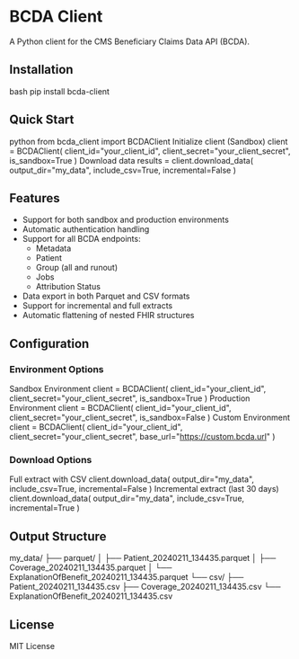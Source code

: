 # BCDA Client

A Python client for the CMS Beneficiary Claims Data API (BCDA).

## Installation

bash
pip install bcda-client

## Quick Start

python
from bcda_client import BCDAClient
Initialize client (Sandbox)
client = BCDAClient(
client_id="your_client_id",
client_secret="your_client_secret",
is_sandbox=True
)
Download data
results = client.download_data(
output_dir="my_data",
include_csv=True,
incremental=False
)

## Features

- Support for both sandbox and production environments
- Automatic authentication handling
- Support for all BCDA endpoints:
  - Metadata
  - Patient
  - Group (all and runout)
  - Jobs
  - Attribution Status
- Data export in both Parquet and CSV formats
- Support for incremental and full extracts
- Automatic flattening of nested FHIR structures

## Configuration

### Environment Options

Sandbox Environment
client = BCDAClient(
client_id="your_client_id",
client_secret="your_client_secret",
is_sandbox=True
)
Production Environment
client = BCDAClient(
client_id="your_client_id",
client_secret="your_client_secret",
is_sandbox=False
)
Custom Environment
client = BCDAClient(
client_id="your_client_id",
client_secret="your_client_secret",
base_url="https://custom.bcda.url"
)

### Download Options
Full extract with CSV
client.download_data(
output_dir="my_data",
include_csv=True,
incremental=False
)
Incremental extract (last 30 days)
client.download_data(
output_dir="my_data",
include_csv=True,
incremental=True
)

## Output Structure

my_data/
├── parquet/
│ ├── Patient_20240211_134435.parquet
│ ├── Coverage_20240211_134435.parquet
│ └── ExplanationOfBenefit_20240211_134435.parquet
└── csv/
├── Patient_20240211_134435.csv
├── Coverage_20240211_134435.csv
└── ExplanationOfBenefit_20240211_134435.csv

## License

MIT License

